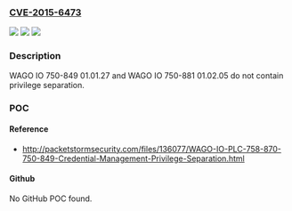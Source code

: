 ### [CVE-2015-6473](https://cve.mitre.org/cgi-bin/cvename.cgi?name=CVE-2015-6473)
![](https://img.shields.io/static/v1?label=Product&message=n%2Fa&color=blue)
![](https://img.shields.io/static/v1?label=Version&message=n%2Fa&color=blue)
![](https://img.shields.io/static/v1?label=Vulnerability&message=n%2Fa&color=brighgreen)

### Description

WAGO IO 750-849 01.01.27 and WAGO IO 750-881 01.02.05 do not contain privilege separation.

### POC

#### Reference
- http://packetstormsecurity.com/files/136077/WAGO-IO-PLC-758-870-750-849-Credential-Management-Privilege-Separation.html

#### Github
No GitHub POC found.

